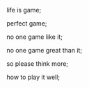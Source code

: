 life is game;

perfect game;

no one game like it;

no one game great than it;

so please think more;

how to play it well;